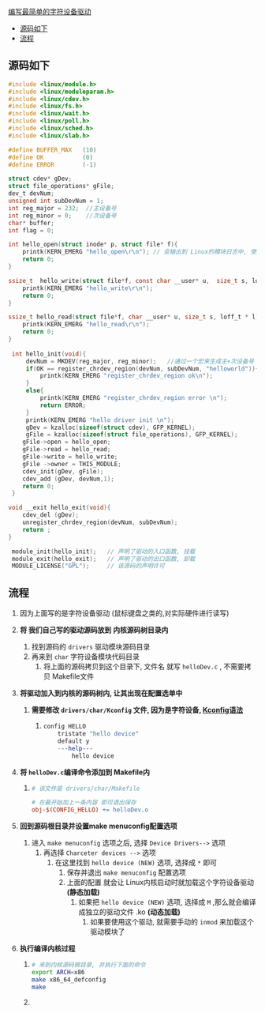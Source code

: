 [编写最简单的字符设备驱动](编写最简单的字符设备驱动.md)

- [源码如下](#源码如下)
- [流程](#流程)





## 源码如下

```c
#include <linux/module.h>
#include <linux/moduleparam.h>
#include <linux/cdev.h>
#include <linux/fs.h>
#include <linux/wait.h>
#include <linux/poll.h>
#include <linux/sched.h>
#include <linux/slab.h>

#define BUFFER_MAX   (10)
#define OK           (0)
#define ERROR        (-1)

struct cdev* gDev;
struct file_operations* gFile;
dev_t devNum;
unsigned int subDevNum = 1;
int reg_major = 232;  //主设备号
int reg_minor = 0;    //次设备号
char* buffer;
int flag = 0;

int hello_open(struct inode* p, struct file* f){
    printk(KERN_EMERG "hello_open\r\n"); // 会输出到 Linux的模块日志中, 使用 dmesg 命令查看
    return 0;
}

ssize_t  hello_write(struct file*f, const char __user* u,  size_t s, loff_t* l){
    printk(KERN_EMERG "hello_write\r\n");
    return 0;
}

ssize_t hello_read(struct file*f, char __user* u, size_t s, loff_t * l){
    printk(KERN_EMERG "hello_read\r\n");
    return 0;
}
 
 int hello_init(void){
     devNum = MKDEV(reg_major, reg_minor);   //通过一个宏来生成主+次设备号
     if(OK == register_chrdev_region(devNum, subDevNum, "helloworld")){ // 指定设备号注册
         printk(KERN_EMERG "register_chrdev_region ok\n");
     }
     else{
         printk(KERN_EMERG "register_chrdev_region error \n"); 
         return ERROR;
     }
     printk(KERN_EMERG "hello driver init \n");
     gDev = kzalloc(sizeof(struct cdev), GFP_KERNEL);
     gFile = kzalloc(sizeof(struct file_operations), GFP_KERNEL);
    gFile->open = hello_open;
    gFile->read = hello_read;
    gFile->write = hello_write;
    gFile ->owner = THIS_MODULE;
    cdev_init(gDev, gFile);
    cdev_add (gDev, devNum,1);
    return 0;
 }

void __exit hello_exit(void){
    cdev_del (gDev);
    unregister_chrdev_region(devNum, subDevNum);
    return ;
}

 module_init(hello_init);   // 声明了驱动的入口函数, 挂载
 module_exit(hello_exit);   // 声明了驱动的出口函数, 卸载
 MODULE_LICENSE("GPL");     // 该源码的声明许可
```







## 流程

1. 因为上面写的是字符设备驱动 (鼠标键盘之类的,对实际硬件进行读写)

2. **将 我们自己写的驱动源码放到 内核源码树目录内**

   1. 找到源码的 `drivers`  驱动模块源码目录
   2. 再来到 `char` 字符设备模块代码目录
      1. 将上面的源码拷贝到这个目录下, 文件名 就写 `helloDev.c`   , 不需要拷贝 Makefile文件

3. **将驱动加入到内核的源码树内, 让其出现在配置选单中**

   1. **需要修改 `drivers/char/Kconfig` 文件, 因为是字符设备, [Kconfig语法](Kconfig语法)**

      1. ```makefile
         config HELLO
             tristate "hello device"
             default y
             ---help---
                 hello device
         ```

4. **将 `helloDev.c`编译命令添加到 Makefile内**

   1. ```makefile
      # 该文件是 drivers/char/Makefile  
      
      # 在最开始加上一条内容 即可退出保存
      obj-$(CONFIG_HELLO) += helloDev.o
      ```

5. **回到源码根目录并设置make menuconfig配置选项**

   1. 进入 `make menuconfig` 选项之后, 选择 `Device Drivers-->` 选项
      1. 再选择 `Charceter devices -->` 选项
         1. 在这里找到 `hello device (NEW)`  选项, 选择成 `*` 即可
            1. 保存并退出 `make menuconfig` 配置选项
            2. 上面的配置 就会让 Linux内核启动时就加载这个字符设备驱动  **(静态加载)**
               1. 如果把 `hello device (NEW)`  选项, 选择成 `M` ,那么就会编译成独立的驱动文件 .ko **(动态加载)**
                  1. 如果要使用这个驱动, 就需要手动的 `inmod` 来加载这个驱动模块了

6. **执行编译内核过程**

   1. ```bash
      # 来到内核源码根目录, 并执行下面的命令
      export ARCH=x86
      make x86_64_defconfig
      make
      ```

   2. 



